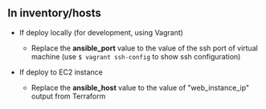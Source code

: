 ## In inventory/hosts

- If deploy locally (for development, using Vagrant)
  - Replace the **ansible_port** value to the value of the ssh port of virtual machine
  (use `$ vagrant ssh-config` to show ssh configuration)

- If deploy to EC2 instance
  - Replace the **ansible_host** value to the value of "web_instance_ip" output
    from Terraform
